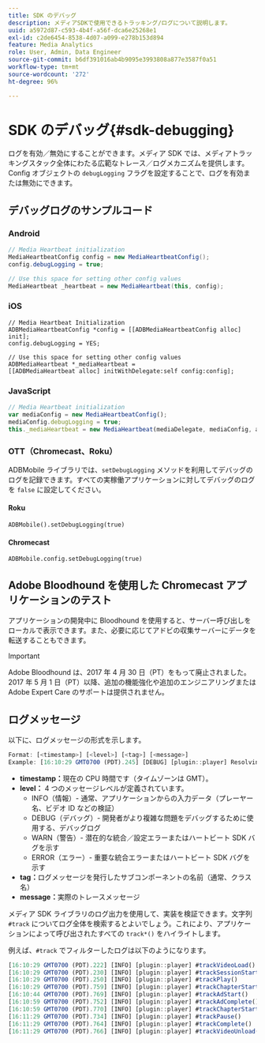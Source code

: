 ```yaml
---
title: SDK のデバッグ
description: メディアSDKで使用できるトラッキング/ログについて説明します。
uuid: a5972d87-c593-4b4f-a56f-dca6e25268e1
exl-id: c2de6454-8538-4d07-a099-e278b153d894
feature: Media Analytics
role: User, Admin, Data Engineer
source-git-commit: b6df391016ab4b9095e3993808a877e3587f0a51
workflow-type: tm+mt
source-wordcount: '272'
ht-degree: 96%

---
```


# SDK のデバッグ{#sdk-debugging}

ログを有効／無効にすることができます。メディア SDK では、メディアトラッキングスタック全体にわたる広範なトレース／ログメカニズムを提供します。Config オブジェクトの `debugLogging` フラグを設定することで、ログを有効または無効にできます。

## デバッグログのサンプルコード

### Android

```java
// Media Heartbeat initialization 
MediaHeartbeatConfig config = new MediaHeartbeatConfig(); 
config.debugLogging = true; 

// Use this space for setting other config values 
MediaHeartbeat _heartbeat = new MediaHeartbeat(this, config); 
```

### iOS

```
// Media Heartbeat Initialization 
ADBMediaHeartbeatConfig *config = [[ADBMediaHeartbeatConfig alloc] init]; 
config.debugLogging = YES; 

// Use this space for setting other config values 
ADBMediaHeartbeat *_mediaHeartbeat =  
[[ADBMediaHeartbeat alloc] initWithDelegate:self config:config]; 
```

### JavaScript

```js
// Media Heartbeat initialization 
var mediaConfig = new MediaHeartbeatConfig(); 
mediaConfig.debugLogging = true; 
this._mediaHeartbeat = new MediaHeartbeat(mediaDelegate, mediaConfig, appMeasurement); 
```

### OTT（Chromecast、Roku）

ADBMobile ライブラリでは、`setDebugLogging` メソッドを利用してデバッグのログを記録できます。すべての実稼働アプリケーションに対してデバッグのログを `false` に設定してください。

#### Roku

```
ADBMobile().setDebugLogging(true)
```

#### Chromecast

```
ADBMobile.config.setDebugLogging(true)
```

## Adobe Bloodhound を使用した Chromecast アプリケーションのテスト

アプリケーションの開発中に Bloodhound を使用すると、サーバー呼び出しをローカルで表示できます。また、必要に応じてアドビの収集サーバーにデータを転送することもできます。

<!--
For more information about Bloodhound, see the following guides:

* [Bloodhound 3.x for Mac](https://www.google.com/url?sa=t&rct=j&q=&esrc=s&source=web&cd=2&cad=rja&uact=8&ved=2ahUKEwiimfSUypDpAhVZHzQIHS6WDQIQFjABegQIChAD&url=https%3A%2F%2Fmarketing.adobe.com%2Fresources%2Fhelp%2Fen_US%2Fmobile%2Fbloodhound%2F&usg=AOvVaw3t4s0gcvuWEpLIqBkhKdGH) 
* [Bloodhound 2.2 for Windows](https://www.google.com/url?sa=t&rct=j&q=&esrc=s&source=web&cd=3&cad=rja&uact=8&ved=0ahUKEwjil9aM87jRAhUExlQKHTYZCjoQFggoMAI&url=https%3A%2F%2Fmarketing.adobe.com%2Fresources%2Fhelp%2Fen_US%2Fmobile%2Fbloodhound_win_2x%2F&usg=AFQjCNEW-gZp1IdbifWFDgDNEaQcGlBobg&sig2=K0waTKxdMj_2kfNXdMI2yg)
-->

>[!IMPORTANT]
>
>Adobe Bloodhound は、2017 年 4 月 30 日（PT）をもって廃止されました。2017 年 5 月 1 日（PT）以降、追加の機能強化や追加のエンジニアリングまたは Adobe Expert Care のサポートは提供されません。

## ログメッセージ

以下に、ログメッセージの形式を示します。

```js
Format: [<timestamp>] [<level>] [<tag>] [<message>] 
Example: [16:10:29 GMT­0700 (PDT).245] [DEBUG] [plugin::player] Resolving qos.startupTime: 0
```

* **timestamp：**&#x200B;現在の CPU 時間です（タイムゾーンは GMT）。
* **level：** 4 つのメッセージレベルが定義されています。
   * INFO（情報）- 通常、アプリケーションからの入力データ（プレーヤー名、ビデオ ID などの検証）
   * DEBUG（デバッグ）- 開発者がより複雑な問題をデバッグするために使用する、デバッグログ
   * WARN（警告）- 潜在的な統合／設定エラーまたはハートビート SDK バグを示す
   * ERROR（エラー）- 重要な統合エラーまたはハートビート SDK バグを示す
* **tag：**&#x200B;ログメッセージを発行したサブコンポーネントの名前（通常、クラス名）
* **message：**&#x200B;実際のトレースメッセージ

メディア SDK ライブラリのログ出力を使用して、実装を検証できます。文字列 `#track` についてログ全体を検索するとよいでしょう。これにより、アプリケーションによって呼び出されたすべての `track*()` をハイライトします。

例えば、`#track` でフィルターしたログは以下のようになります。

```js
[16:10:29 GMT­0700 (PDT).222] [INFO] [plugin::player] #trackVideoLoad() 
[16:10:29 GMT­0700 (PDT).230] [INFO] [plugin::player] #trackSessionStart() 
[16:10:29 GMT­0700 (PDT).250] [INFO] [plugin::player] #trackPlay() 
[16:10:29 GMT­0700 (PDT).759] [INFO] [plugin::player] #trackChapterStart() 
[16:10:44 GMT­0700 (PDT).769] [INFO] [plugin::player] #trackAdStart() 
[16:10:59 GMT­0700 (PDT).752] [INFO] [plugin::player] #trackAdComplete() 
[16:10:59 GMT­0700 (PDT).770] [INFO] [plugin::player] #trackChapterStart() 
[16:11:29 GMT­0700 (PDT).734] [INFO] [plugin::player] #trackPause() 
[16:11:29 GMT­0700 (PDT).764] [INFO] [plugin::player] #trackComplete() 
[16:11:29 GMT­0700 (PDT).766] [INFO] [plugin::player] #trackVideoUnload()
```

